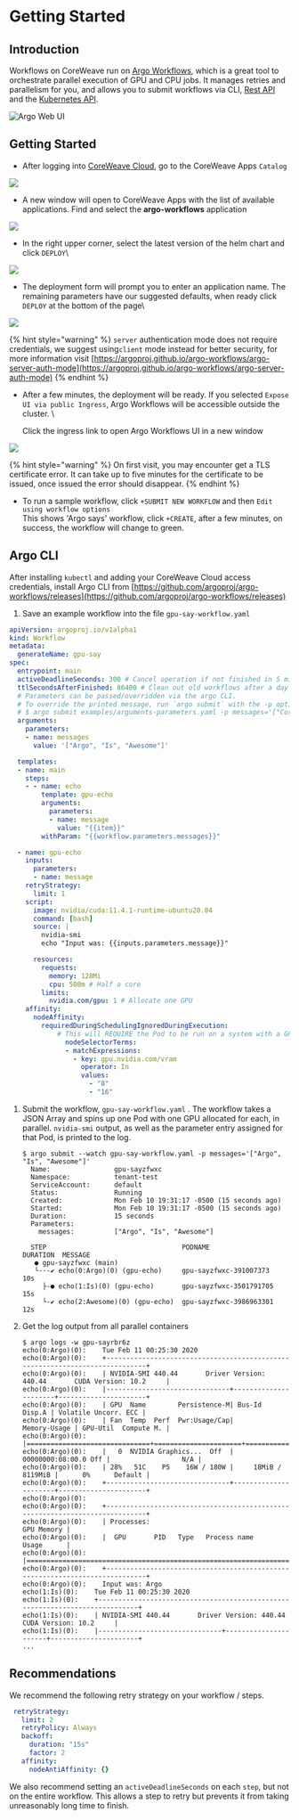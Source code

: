 # Getting Started

## Introduction

Workflows on CoreWeave run on [Argo Workflows](https://argoproj.github.io/argo/), which is a great tool to orchestrate parallel execution of GPU and CPU jobs. It manages retries and parallelism for you, and allows you to submit workflows via CLI, [Rest API](https://github.com/argoproj/argo/blob/master/examples/rest-examples.md) and the [Kubernetes API](https://github.com/argoproj/argo/blob/master/docs/rest-api.md).

![Argo Web UI](../docs/.gitbook/assets/screen-shot-2020-07-29-at-10.04.26-pm.png)

## Getting Started

* After logging into [CoreWeave Cloud](https://cloud.coreweave.com), go to the CoreWeave Apps `Catalog`

![](<../docs/.gitbook/assets/image (17) (2).png>)

* A new window will open to CoreWeave Apps with the list of available applications. Find and select the **argo-workflows** application

![](<../docs/.gitbook/assets/image (14).png>)

* In the right upper corner, select the latest version of the helm chart and click `DEPLOY`\\

![](<../docs/.gitbook/assets/image (25).png>)

* The deployment form will prompt you to enter an application name. The remaining parameters have our suggested defaults, when ready click `DEPLOY` at the bottom of the page\\

![](<../docs/.gitbook/assets/image (20).png>)

{% hint style="warning" %}
`server` authentication mode does not require credentials, we suggest using`client` mode instead for better security, for more information visit [https://argoproj.github.io/argo-workflows/argo-server-auth-mode](https://argoproj.github.io/argo-workflows/argo-server-auth-mode)
{% endhint %}

*   After a few minutes, the deployment will be ready. If you selected `Expose UI via public Ingress`, Argo Workflows will be accessible outside the cluster. \\

    Click the ingress link to open Argo Workflows UI in a new window

![](<../docs/.gitbook/assets/image (23).png>)

{% hint style="warning" %}
On first visit, you may encounter get a TLS certificate error. It can take up to five minutes for the certificate to be issued, once issued the error should disappear.
{% endhint %}

* To run a sample workflow, click `+SUBMIT NEW WORKFLOW` and then `Edit using workflow options`\
  This shows 'Argo says' workflow, click `+CREATE`, after a few minutes, on success, the workflow will change to green.

## Argo CLI

After installing `kubectl` and adding your CoreWeave Cloud access credentials, install Argo CLI from [https://github.com/argoproj/argo-workflows/releases](https://github.com/argoproj/argo-workflows/releases)

1. Save an example workflow into the file `gpu-say-workflow.yaml`

```yaml
apiVersion: argoproj.io/v1alpha1
kind: Workflow
metadata:
  generateName: gpu-say
spec:
  entrypoint: main
  activeDeadlineSeconds: 300 # Cancel operation if not finished in 5 minutes
  ttlSecondsAfterFinished: 86400 # Clean out old workflows after a day
  # Parameters can be passed/overridden via the argo CLI.
  # To override the printed message, run `argo submit` with the -p option:
  # $ argo submit examples/arguments-parameters.yaml -p messages='["CoreWeave", "Is", "Fun"]'
  arguments:
    parameters:
    - name: messages
      value: '["Argo", "Is", "Awesome"]'

  templates:
  - name: main
    steps:
    - - name: echo
        template: gpu-echo
        arguments:
          parameters:
          - name: message
            value: "{{item}}"
        withParam: "{{workflow.parameters.messages}}"

  - name: gpu-echo
    inputs:
      parameters:
      - name: message
    retryStrategy:
      limit: 1
    script:
      image: nvidia/cuda:11.4.1-runtime-ubuntu20.04
      command: [bash]
      source: |
        nvidia-smi
        echo "Input was: {{inputs.parameters.message}}"

      resources:
        requests:
          memory: 128Mi
          cpu: 500m # Half a core
        limits:
          nvidia.com/gpu: 1 # Allocate one GPU
    affinity:
      nodeAffinity:
        requiredDuringSchedulingIgnoredDuringExecution:
            # This will REQUIRE the Pod to be run on a system with a GPU with 8 or 16GB VRAM
              nodeSelectorTerms:
              - matchExpressions:
                - key: gpu.nvidia.com/vram
                  operator: In
                  values:
                    - "8"
                    - "16"
```

1.  Submit the workflow, `gpu-say-workflow.yaml` . The workflow takes a JSON Array and spins up one Pod with one GPU allocated for each, in parallel. `nvidia-smi` output, as well as the parameter entry assigned for that Pod, is printed to the log.

    ```
    $ argo submit --watch gpu-say-workflow.yaml -p messages='["Argo", "Is", "Awesome"]'
      Name:                gpu-sayzfwxc
      Namespace:           tenant-test
      ServiceAccount:      default
      Status:              Running
      Created:             Mon Feb 10 19:31:17 -0500 (15 seconds ago)
      Started:             Mon Feb 10 19:31:17 -0500 (15 seconds ago)
      Duration:            15 seconds
      Parameters:
        messages:          ["Argo", "Is", "Awesome"]

      STEP                                  PODNAME                  DURATION  MESSAGE
       ● gpu-sayzfwxc (main)
       └-·-✔ echo(0:Argo)(0) (gpu-echo)     gpu-sayzfwxc-391007373   10s
         ├-● echo(1:Is)(0) (gpu-echo)       gpu-sayzfwxc-3501791705  15s
         └-✔ echo(2:Awesome)(0) (gpu-echo)  gpu-sayzfwxc-3986963301  12s
    ```
2.  Get the log output from all parallel containers

    ```
    $ argo logs -w gpu-sayrbr6z
    echo(0:Argo)(0):    Tue Feb 11 00:25:30 2020
    echo(0:Argo)(0):    +-----------------------------------------------------------------------------+
    echo(0:Argo)(0):    | NVIDIA-SMI 440.44       Driver Version: 440.44       CUDA Version: 10.2     |
    echo(0:Argo)(0):    |-------------------------------+----------------------+----------------------+
    echo(0:Argo)(0):    | GPU  Name        Persistence-M| Bus-Id        Disp.A | Volatile Uncorr. ECC |
    echo(0:Argo)(0):    | Fan  Temp  Perf  Pwr:Usage/Cap|         Memory-Usage | GPU-Util  Compute M. |
    echo(0:Argo)(0):    |===============================+======================+======================|
    echo(0:Argo)(0):    |   0  NVIDIA Graphics...  Off  | 00000000:08:00.0 Off |                  N/A |
    echo(0:Argo)(0):    | 28%   51C    P5    16W / 180W |     18MiB /  8119MiB |      0%      Default |
    echo(0:Argo)(0):    +-------------------------------+----------------------+----------------------+
    echo(0:Argo)(0):
    echo(0:Argo)(0):    +-----------------------------------------------------------------------------+
    echo(0:Argo)(0):    | Processes:                                                       GPU Memory |
    echo(0:Argo)(0):    |  GPU       PID   Type   Process name                             Usage      |
    echo(0:Argo)(0):    |=============================================================================|
    echo(0:Argo)(0):    +-----------------------------------------------------------------------------+
    echo(0:Argo)(0):    Input was: Argo
    echo(1:Is)(0):    Tue Feb 11 00:25:30 2020
    echo(1:Is)(0):    +-----------------------------------------------------------------------------+
    echo(1:Is)(0):    | NVIDIA-SMI 440.44       Driver Version: 440.44       CUDA Version: 10.2     |
    echo(1:Is)(0):    |-------------------------------+----------------------+----------------------+
    ...
    ```

## Recommendations

We recommend the following retry strategy on your workflow / steps.

```yaml
 retryStrategy:
   limit: 2
   retryPolicy: Always
   backoff:
     duration: "15s"
     factor: 2
   affinity:
     nodeAntiAffinity: {}
```

We also recommend setting an `activeDeadlineSeconds` on each `step`, but not on the entire workflow. This allows a step to retry but prevents it from taking unreasonably long time to finish.
